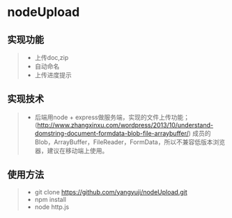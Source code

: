 # nodeUpload

## 实现功能
> *  上传doc,zip
> *  自动命名
> *  上传进度提示

## 实现技术

> *  后端用node + express做服务端，实现的文件上传功能；
(http://www.zhangxinxu.com/wordpress/2013/10/understand-domstring-document-formdata-blob-file-arraybuffer/) 成员的Blob，ArrayBuffer，FileReader，FormData，所以不兼容低版本浏览器，建议在移动端上使用。

## 使用方法
> *  git clone https://github.com/yangyuji/nodeUpload.git
> *  npm install
> *  node http.js
